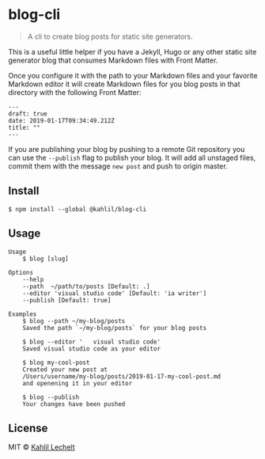 # blog-cli

> A cli to create blog posts for static site generators.

This is a useful little helper if you have a Jekyll, Hugo or any other
static site generator blog that consumes Markdown files with Front Matter.

Once you configure it with the path to your Markdown files and your favorite Markdown editor
it will create Markdown files for you blog posts in that directory with the following Front Matter:

```
---
draft: true
date: 2019-01-17T09:34:49.212Z
title: ""
---
```

If you are publishing your blog by pushing to a remote Git repository you can use the
`--publish` flag to publish your blog. It will add all unstaged files, commit them with the message
`new post` and push to origin master.

## Install

```
$ npm install --global @kahlil/blog-cli
```

## Usage

```
Usage
	$ blog [slug]

Options
	--help
	--path  ~/path/to/posts [Default: .]
	--editor 'visual studio code' [Default: 'ia writer']
	--publish [Default: true]

Examples
	$ blog --path ~/my-blog/posts
	Saved the path `~/my-blog/posts` for your blog posts

	$ blog --editor '	visual studio code'
	Saved visual studio code as your editor

	$ blog my-cool-post
	Created your new post at
	/Users/username/my-blog/posts/2019-01-17-my-cool-post.md
	and openening it in your editor

	$ blog --publish
	Your changes have been pushed
```

## License

MIT © [Kahlil Lechelt](http://kahlillechelt.com)
